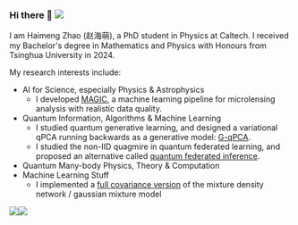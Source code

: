 ### Hi there 👋 ![](https://visitor-badge.glitch.me/badge?page_id=haimengzhao)

I am Haimeng Zhao (赵海萌), a PhD student in Physics at Caltech. I received my Bachelor's degree in Mathematics and Physics with Honours from Tsinghua University in 2024.

My research interests include:

- AI for Science, especially Physics & Astrophysics
  - I developed [MAGIC](https://github.com/haimengzhao/magic-microlensing), a machine learning pipeline for microlensing analysis with realistic data quality. 
- Quantum Information, Algorithms & Machine Learning
  - I studied quantum generative learning, and designed a variational qPCA running backwards as a generative model: [G-qPCA](https://github.com/haimengzhao/g-qpca).
  - I studied the non-IID quagmire in quantum federated learning, and proposed an alternative called [quantum federated inference](https://github.com/haimengzhao/quantum-fed-infer).
- Quantum Many-body Physics, Theory & Computation
- Machine Learning Stuff
  - I implemented a [full covariance version](https://github.com/haimengzhao/full-cov-mdn) of the mixture density network / gaussian mixture model

![](https://github-readme-stats.vercel.app/api?username=haimengzhao)![](https://github-readme-stats.vercel.app/api/top-langs/?username=haimengzhao&layout=compact&langs_count=6)

<!--START_SECTION:waka-->

<!--END_SECTION:waka-->

<!--
**JasonZHM/JasonZHM** is a ✨ _special_ ✨ repository because its `README.md` (this file) appears on your GitHub profile.

Here are some ideas to get you started:

- 🔭 I’m currently working on ...
- 🌱 I’m currently learning ...
- 👯 I’m looking to collaborate on ...
- 🤔 I’m looking for help with ...
- 💬 Ask me about ...
- 📫 How to reach me: ...
- 😄 Pronouns: ...
- ⚡ Fun fact: ...
-->

